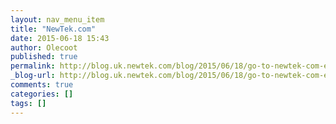 ```yaml
---
layout: nav_menu_item
title: "NewTek.com"
date: 2015-06-18 15:43
author: Olecoot
published: true
permalink: http://blog.uk.newtek.com/blog/2015/06/18/go-to-newtek-com-emea/
_blog-url: http://blog.uk.newtek.com/blog/2015/06/18/go-to-newtek-com-emea/
comments: true
categories: []
tags: []
---
```


